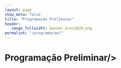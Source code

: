 ```yaml
---
layout: page
show_meta: false
title: "Programação Preliminar"
header:
   image_fullwidth: banner_eres2020.png
permalink: "/programacao/"
---
```


<h1>Programação Preliminar/>

<img src="{{ site.urlimg }}programacao.png" alt="">